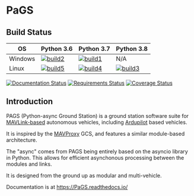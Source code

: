 # PaGS

## Build Status

OS | Python 3.6 | Python 3.7 | Python 3.8 | 
|-------------------|-------------------|-------------------|-------------------|
Windows | [![build2][]][build-link] | [![build1][]][build-link] | N/A |
Linux | [![build5][]][build-link] | [![build4][]][build-link] | [![build3][]][build-link] |

[build1]: https://appveyor-matrix-badges.herokuapp.com/repos/stephendade/PaGS/branch/master/1
[build2]: https://appveyor-matrix-badges.herokuapp.com/repos/stephendade/PaGS/branch/master/2
[build3]: https://appveyor-matrix-badges.herokuapp.com/repos/stephendade/PaGS/branch/master/3
[build4]: https://appveyor-matrix-badges.herokuapp.com/repos/stephendade/PaGS/branch/master/4
[build5]: https://appveyor-matrix-badges.herokuapp.com/repos/stephendade/PaGS/branch/master/5
[build-link]: https://ci.appveyor.com/project/stephendade/PaGS

[![Documentation Status](https://readthedocs.org/projects/pags/badge/?version=latest)](https://pags.readthedocs.io/en/latest/?badge=latest)
[![Requirements Status](https://requires.io/github/stephendade/PaGS/requirements.svg?branch=master)](https://requires.io/github/stephendade/PaGS/requirements/?branch=master)
[![Coverage Status](https://coveralls.io/repos/github/stephendade/PaGS/badge.svg?branch=master)](https://coveralls.io/github/stephendade/PaGS?branch=master)

## Introduction

PAGS (Python-async Ground Station) is a ground station software suite for [MAVLink-based](https://mavlink.io/en/) autonomous vehicles, including [Ardupilot](http://ardupilot.org/) based vehicles.

It is inspired by the [MAVProxy](http://ardupilot.github.io/MAVProxy/html/index.html) GCS, and features a similar module-based architecture.

The "async" comes from PAGS being entirely based on the asyncio library in Python. This allows for efficient asynchonous processing between the modules and links.

It is designed from the ground up as modular and multi-vehicle.

Documentation is at https://PaGS.readthedocs.io/

